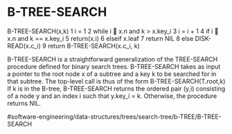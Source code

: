 # B-TREE-SEARCH
B-TREE-SEARCH(x,k)
1 i = 1 
2 while i  x.n and k > x.key_i
3   i = i + 1 
4 if i  x.n and k == x.key_i
5   return(x.i)
6 elseif x.leaf 
7   return NIL 
8 else DISK-READ(x.c_i)
9 return B-TREE-SEARCH(x.c_i, k)

B-TREE-SEARCH is a straightforward generalization of the TREE-SEARCH procedure defined for binary search trees. B-TREE-SEARCH takes as input a pointer to the root node x of a subtree and a key k to be searched for in that subtree. The top-level call is thus of the form B-TREE-SEARCH(T.root,k) If k is in the B-tree, B-TREE-SEARCH returns the ordered pair (y,i) consisting of a node y and an index i such that y.key_i = k. Otherwise, the procedure returns NIL.


#software-engineering/data-structures/trees/search-tree/b-TREE/B-TREE-SEARCH
